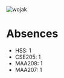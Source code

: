 ![wojak](https://i.kym-cdn.com/entries/icons/mobile/000/031/671/cover1.jpg)


# Absences
- HSS: 1
- CSE205: 1
- MAA208: 1
- MAA207: 1

